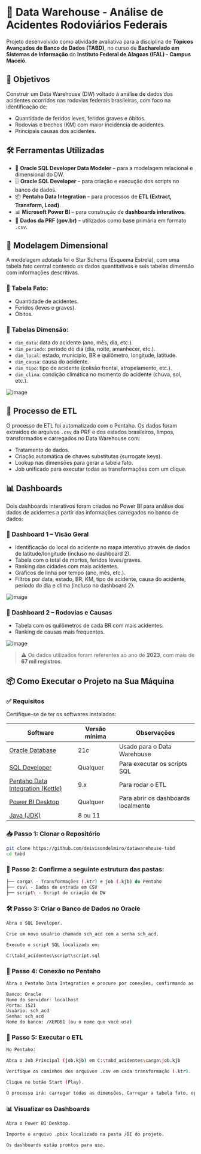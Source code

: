 # 🚧 Data Warehouse - Análise de Acidentes Rodoviários Federais

Projeto desenvolvido como atividade avaliativa para a disciplina de **Tópicos Avançados de Banco de Dados (TABD)**, no curso de **Bacharelado em Sistemas de Informação** do **Instituto Federal de Alagoas (IFAL) - Campus Maceió**.

## 📌 Objetivos

Construir um Data Warehouse (DW) voltado à análise de dados dos acidentes ocorridos nas rodovias federais brasileiras, com foco na identificação de:

- Quantidade de feridos leves, feridos graves e óbitos.
- Rodovias e trechos (KM) com maior incidência de acidentes.
- Principais causas dos acidentes.

## 🛠️ Ferramentas Utilizadas

- 🧩 **Oracle SQL Developer Data Modeler** – para a modelagem relacional e dimensional do DW.
- 🗄️ **Oracle SQL Developer** – para criação e execução dos scripts no banco de dados.
- 📦 **Pentaho Data Integration** – para processos de **ETL (Extract, Transform, Load)**.
- 📊 **Microsoft Power BI** – para construção de **dashboards interativos**.
- 📁 **Dados da PRF (gov.br)** – utilizados como base primária em formato `.csv`.

## 🧠 Modelagem Dimensional

A modelagem adotada foi o Star Schema (Esquema Estrela), com uma tabela fato central contendo os dados quantitativos e seis tabelas dimensão com informações descritivas.

### 📌 Tabela Fato:
- Quantidade de acidentes.
- Feridos (leves e graves).
- Óbitos.

### 📎 Tabelas Dimensão:
- `dim_data`: data do acidente (ano, mês, dia, etc.).
- `dim_periodo`: período do dia (dia, noite, amanhecer, etc.).
- `dim_local`: estado, município, BR e quilômetro, longitude, latitude.
- `dim_causa`: causa do acidente.
- `dim_tipo`: tipo de acidente (colisão frontal, atropelamento, etc.).
- `dim_clima`: condição climática no momento do acidente (chuva, sol, etc.).

![image](https://github.com/user-attachments/assets/ed736439-6a30-4720-a4ab-c89e9b5417ea)

## 🔄 Processo de ETL

O processo de ETL foi automatizado com o Pentaho. Os dados foram extraídos de arquivos `.csv` da PRF e dos estados brasileiros, limpos, transformados e carregados no Data Warehouse com:

- Tratamento de dados.
- Criação automática de chaves substitutas (surrogate keys).
- Lookup nas dimensões para gerar a tabela fato.
- Job unificado para executar todas as transformações com um clique.

## 📊 Dashboards

Dois dashboards interativos foram criados no Power BI para análise dos dados de acidentes a partir das informações carregados no banco de dados:

### 🔹 Dashboard 1 – Visão Geral

- Identificação do local do acidente no mapa interativo através de dados de latitude/longitude (incluso no dashboard 2).
- Tabela com o total de mortos, feridos leves/graves.
- Ranking das cidades com mais acidentes.
- Gráficos de linha por tempo (ano, mês, etc.).
- Filtros por data, estado, BR, KM, tipo de acidente, causa do acidente, período do dia e clima (incluso no dashboard 2).


![image](https://github.com/user-attachments/assets/9518ab59-281d-4933-bd80-9df21c52a6f4)

### 🔹 Dashboard 2 – Rodovias e Causas

- Tabela com os quilômetros de cada BR com mais acidentes.
- Ranking de causas mais frequentes.


![image](https://github.com/user-attachments/assets/0fa8d4b8-9e0c-47b3-84f1-93907e5cb278)

> ⚠️ Os dados utilizados foram referentes ao ano de **2023**, com mais de **67 mil registros**.

## 📦 Como Executar o Projeto na Sua Máquina

### ✅ Requisitos

Certifique-se de ter os softwares instalados:

| Software | Versão mínima | Observações |
|----------|---------------|-------------|
| [Oracle Database](https://www.oracle.com/br/database/) | 21c | Usado para o Data Warehouse |
| [SQL Developer](https://www.oracle.com/tools/downloads/sqldev-downloads.html) | Qualquer | Para executar os scripts SQL |
| [Pentaho Data Integration (Kettle)](https://sourceforge.net/projects/pentaho/) | 9.x | Para rodar o ETL |
| [Power BI Desktop](https://powerbi.microsoft.com/pt-br/desktop/) | Qualquer | Para abrir os dashboards localmente |
| [Java (JDK)](https://www.oracle.com/java/technologies/downloads/) | 8 ou 11 |

### 📥 Passo 1: Clonar o Repositório

```bash
git clone https://github.com/deivisondelmiro/datawarehouse-tabd
cd tabd
```

### 🧱 Passo 2: Confirme a seguinte estrutura das pastas:
```bash
├── carga\ - Transformações (.ktr) e job (.kjb) do Pentaho
├── csv\ - Dados de entrada em CSV
├── script\ - Script de criação do DW
```

### 🛠️ Passo 3: Criar o Banco de Dados no Oracle

```bash
Abra o SQL Developer.

Crie um novo usuário chamado sch_acd com a senha sch_acd.

Execute o script SQL localizado em:

C:\tabd_acidentes\script\script.sql
```

### 🔗 Passo 4: Conexão no Pentaho

```bash
Abra o Pentaho Data Integration e procure por conexões, confirmando as informações abaixo:

Banco: Oracle
Nome do servidor: localhost
Porta: 1521
Usuário: sch_acd
Senha: sch_acd
Nome do banco: /XEPDB1 (ou o nome que você usa)
```

### 🔄 Passo 5: Executar o ETL

```bash
No Pentaho:

Abra o Job Principal (job.kjb) em C:\tabd_acidentes\carga\job.kjb

Verifique os caminhos dos arquivos .csv em cada transformação (.ktr).

Clique no botão Start (Play).

O processo irá: carregar todas as dimensões, Carregar a tabela fato, opular todo o DW.
````

### 📊 Visualizar os Dashboards

```bash
Abra o Power BI Desktop.

Importe o arquivo .pbix localizado na pasta /BI do projeto.

Os dashboards estão prontos para uso.
```
